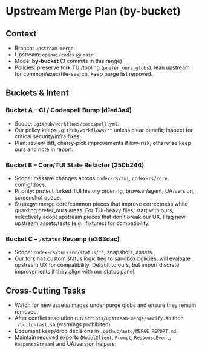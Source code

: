 # Upstream Merge Plan (by-bucket)

## Context
- Branch: `upstream-merge`
- Upstream: `openai/codex` @ `main`
- Mode: **by-bucket** (3 commits in this range)
- Policies: preserve fork TUI/tooling (`prefer_ours_globs`), lean upstream for common/exec/file-search, keep purge list removed.

## Buckets & Intent

### Bucket A – CI / Codespell Bump (d1ed3a4)
- Scope: `.github/workflows/codespell.yml`.
- Our policy keeps `.github/workflows/**` unless clear benefit; inspect for critical security/infra fixes.
- Plan: review diff, cherry-pick improvements if low-risk; otherwise keep ours and note in report.

### Bucket B – Core/TUI State Refactor (250b244)
- Scope: massive changes across `codex-rs/tui`, `codex-rs/core`, config/docs.
- Priority: protect forked TUI history ordering, browser/agent, UA/version, screenshot queue.
- Strategy: merge core/common pieces that improve correctness while guarding prefer_ours areas. For TUI-heavy files, start with ours, selectively adopt upstream pieces that don't break our UX. Flag new upstream assets/tests (e.g., fixtures) for compatibility.

### Bucket C – `/status` Revamp (e363dac)
- Scope: `codex-rs/tui/src/status/**`, snapshots, assets.
- Our fork has custom status logic tied to sandbox policies; will evaluate upstream UX for compatibility. Default to ours, but import discrete improvements if they align with our status panel.

## Cross-Cutting Tasks
- Watch for new assets/images under purge globs and ensure they remain removed.
- After conflict resolution run `scripts/upstream-merge/verify.sh` then `./build-fast.sh` (warnings prohibited).
- Document keep/drop decisions in `.github/auto/MERGE_REPORT.md`.
- Maintain required exports (`ModelClient`, `Prompt`, `ResponseEvent`, `ResponseStream`) and UA/version helpers.
